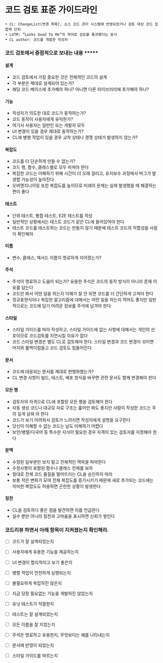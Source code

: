 # 코드 검토 표준 가이드라인

```
• CL: ChangeList(변경 목록), 소스 코드 관리 시스템에 반영되었거나 검토 대상 코드 집합체 단위
• LGTM: “Looks Good To Me”의 약어로 검토를 통과했다는 표시
• CL author: 코드를 개발한 작성자
```

### 코드 검토에서 중점적으로 보내는 내용 ***** 

#### 설계
- 코드 검토에서 가장 중요한 것은 전체적인 코드의 설계
- 각 부분은 제대로 설계되어 있는가?
- 해당 코드 베이스에 추가해야 하나? 아니면 다른 라이브러리에 추가해야 하나?

#### 기능 
- 작성자가 의도한 대로 코드가 동작하는가?
- 코드 동작이 사용자에게 유익한가?
- 여기서 사용자는 일반인 또는 개발자 모두
- UI 변경이 있을 경우 제대로 동작하는가?
- CL에 병행 작업이 있을 경우 교착 상태나 경쟁 상태가 발생하지 않는가?

#### 복잡도
- 코드를 더 단순하게 만들 수 없는가? 
- 코드 행, 함수, 클래스별로 모두 따져야 한다 
- 복잡한 코드는 이해하기 위해 시간이 더 오래 걸리고, 유지보수 과정에서 버그가 발생할 가능성이 높아진다
- 오버엔지니어링 또한 복잡도를 높이므로 미래의 문제는 실제 발생했을 때 해결하는 편이 좋다

#### 테스트
- 단위 테스트, 통합 테스트, E2E 테스트를 작성
- 일반적인 상황에서는 테스트 코드가 같은 CL에 들어있어야 한다
- 테스트 코드를 테스트하는 코드는 만들지 않기 때문에 테스트 코드의 적합성을 사람이 확인해야

#### 이름
- 변수, 클래스, 메서드 이름이 명료하게 지어졌는가?
  
#### 주석
- 주석이 명료하고 도움이 되는가? 유용한 주석은 코드의 동작 방식이 아니라 존재 이유를 담는다
- 코드만 봐서 어떤 일을 하는지 이해가 잘 안 되면 코드를 더 간단하게 고쳐야 한다
- 정규표현식이나 복잡한 알고리즘에 대해서는 어떤 일을 하는지 적어도 좋지만 일반적으로는 코드에 담기 어려운 정보를 주석에 남겨야 한다

#### 스타일
- 스타일 가이드를 따라 작성하고, 스타일 가이드에 없는 사항에 대해서는 개인의 선호이므로 코드검토를 지연시킬 이유가 없다
- 코드 스타일 변경은 별도 CL로 검토해야 한다. 스타일 변경과 코드 변경이 섞이면 머지와 롤백이힘들고 코드 검토도 힘들어진다
#### 문서
- 코드에 대응되는 문서를 제대로 현행화했는가?
- CL 변경 사항이 빌드, 테스트, 배포 방식을 바꾸면 관련 문서도 함께 변경해야 한다

#### 모든 행
- 검토자의 자격으로 CL에 포함된 모든 행을 검토해야 한다
- 자동 생성 코드나 대규모 자료 구조는 훑어만 봐도 좋지만 사람이 작성한 코드는 주의 깊게 살펴
야 한다
- 코드가 보기 어려워서 검토가 느려지면 작성자에게 설명을 요구한다
- 당신이 이해할 수 없는 코드는 남도 이해하기 어렵다
- 보안/병렬/다국어 등 특수한 지식이 필요한 경우 자격이 있는 검토자를 지정해야 한다

#### 문맥
- 수정된 일부분만 보지 말고 전체적인 맥락을 파악한다
- 수정사항이 포함된 함수나 클래스 전체를 보자
- 절대로 전체 코드 품질을 떨어뜨리는 CL을 승인하지 마라
- 보통 작은 변화가 모여 전체 복잡도를 증가시키기 때문에 새로 추가되는 코드에는 미미한 복잡도도 허용하면 곤란한 상황이 발생한다

#### 칭찬
- CL을 검토하다 좋은 점을 발견하면 이를 언급한다
- 실수 뿐만 아니라 칭찬과 고마움을 표시하면 신뢰가 쌓인다

### 코드리뷰 하면서 아래 항목이 지켜졌는지 확인해라.
- [ ] 코드가 잘 설계되었는지
- [ ] 사용자에게 유용한 기능을 제공하는지
- [ ] UI 변경이 합리적이고 보기 좋은지
- [ ] 병렬 작업이 안전하게 실행되는지
- [ ] 불필요하게 복잡하진 않은지
- [ ] 지금 당장 필요없는 기능을 개발하진 않았는지
- [ ] 유닛 테스트가 적절한지
- [ ] 테스트는 잘 설계되었는지
- [ ] 모든 이름을 잘 지었는지
- [ ] 주석은 명료하고 유용한지, 무엇보다는 왜를 나타내는지
- [ ] 문서에 반영이 되었는지
- [ ] 스타일 가이드를 따르는지



